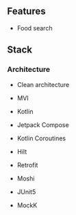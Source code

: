 ## Features

- Food search

## Stack

### Architecture
* Clean architecture
* MVI

* Kotlin
* Jetpack Compose
* Kotlin Coroutines
* Hilt
* Retrofit
* Moshi
* JUnit5
* MockK
